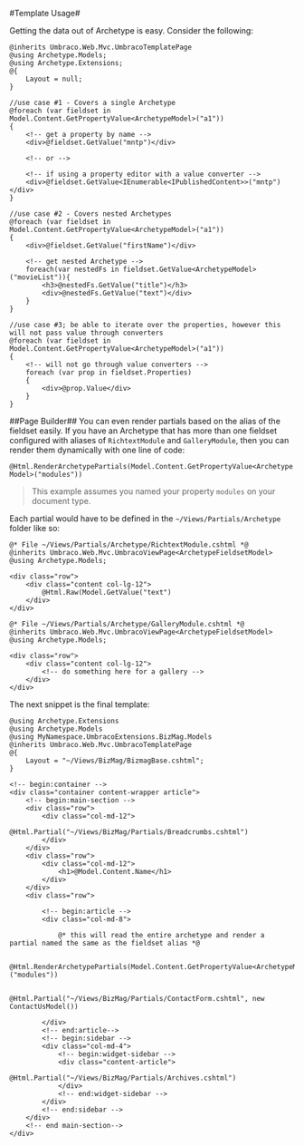 #Template Usage#

Getting the data out of Archetype is easy.  Consider the following:

```
@inherits Umbraco.Web.Mvc.UmbracoTemplatePage
@using Archetype.Models;
@using Archetype.Extensions;
@{
    Layout = null;
}

//use case #1 - Covers a single Archetype
@foreach (var fieldset in Model.Content.GetPropertyValue<ArchetypeModel>("a1"))
{
    <!-- get a property by name -->
    <div>@fieldset.GetValue("mntp")</div>
    
    <!-- or -->
    
    <!-- if using a property editor with a value converter -->
    <div>@fieldset.GetValue<IEnumerable<IPublishedContent>>("mntp")</div>
}

//use case #2 - Covers nested Archetypes
@foreach (var fieldset in Model.Content.GetPropertyValue<ArchetypeModel>("a1"))
{
    <div>@fieldset.GetValue("firstName")</div>
    
    <!-- get nested Archetype -->
    foreach(var nestedFs in fieldset.GetValue<ArchetypeModel>("movieList")){
        <h3>@nestedFs.GetValue("title")</h3>
        <div>@nestedFs.GetValue("text")</div>
    }
}

//use case #3; be able to iterate over the properties, however this will not pass value through converters
@foreach (var fieldset in Model.Content.GetPropertyValue<ArchetypeModel>("a1"))
{
    <!-- will not go through value converters -->
    foreach (var prop in fieldset.Properties)
    {
        <div>@prop.Value</div>
    }
}
```

##Page Builder##
You can even render partials based on the alias of the fieldset easily.   If you have an Archetype that has more than one fieldset configured with aliases of `RichtextModule` and `GalleryModule`, then you can render them dynamically with one line of code: 

`@Html.RenderArchetypePartials(Model.Content.GetPropertyValue<ArchetypeModel>("modules"))`

>This example assumes you named your property `modules` on your document type.

Each partial would have to be defined in the `~/Views/Partials/Archetype` folder like so:

```
@* File ~/Views/Partials/Archetype/RichtextModule.cshtml *@
@inherits Umbraco.Web.Mvc.UmbracoViewPage<ArchetypeFieldsetModel>
@using Archetype.Models;

<div class="row">
    <div class="content col-lg-12">
        @Html.Raw(Model.GetValue("text")
    </div>
</div>
```

```
@* File ~/Views/Partials/Archetype/GalleryModule.cshtml *@
@inherits Umbraco.Web.Mvc.UmbracoViewPage<ArchetypeFieldsetModel>
@using Archetype.Models;

<div class="row">
    <div class="content col-lg-12">
        <!-- do something here for a gallery -->
    </div>
</div>
```



The next snippet is the final template:

```
@using Archetype.Extensions
@using Archetype.Models
@using MyNamespace.UmbracoExtensions.BizMag.Models
@inherits Umbraco.Web.Mvc.UmbracoTemplatePage
@{
    Layout = "~/Views/BizMag/BizmagBase.cshtml";
}

<!-- begin:container -->
<div class="container content-wrapper article">
    <!-- begin:main-section -->
    <div class="row">
        <div class="col-md-12">
            @Html.Partial("~/Views/BizMag/Partials/Breadcrumbs.cshtml")
        </div>
    </div>
    <div class="row">
        <div class="col-md-12">
            <h1>@Model.Content.Name</h1>
        </div>
    </div>
    <div class="row">

        <!-- begin:article -->
        <div class="col-md-8">

            @* this will read the entire archetype and render a partial named the same as the fieldset alias *@         

            @Html.RenderArchetypePartials(Model.Content.GetPropertyValue<ArchetypeModel>("modules"))

            @Html.Partial("~/Views/BizMag/Partials/ContactForm.cshtml", new ContactUsModel())

        </div>
        <!-- end:article-->
        <!-- begin:sidebar -->
        <div class="col-md-4">
            <!-- begin:widget-sidebar -->
            <div class="content-article">
                @Html.Partial("~/Views/BizMag/Partials/Archives.cshtml")
            </div>
            <!-- end:widget-sidebar -->
        </div>
        <!-- end:sidebar -->
    </div>
    <!-- end main-section-->
</div>
```
